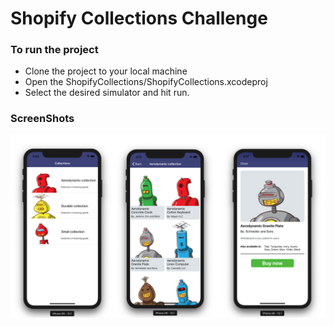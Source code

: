 # Shopify Collections Challenge

### To run the project

- Clone the project to your local machine 
- Open the ShopifyCollections/ShopifyCollections.xcodeproj
- Select the desired simulator and hit run.

### ScreenShots

![Screenshot](https://raw.githubusercontent.com/shashanoid/ShopifyiOSChallenge/master/Screenshots/Banner.png)
